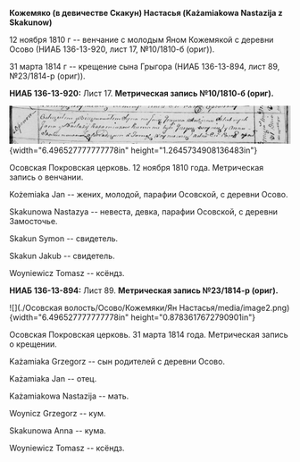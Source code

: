**Кожемяко (в девичестве Скакун) Настасья (Każamiakowa Nastazija z
Skakunow)**

12 ноября 1810 г -- венчание с молодым Яном Кожемякой с деревни Осово
(НИАБ 136-13-920, лист 17, №10/1810-б (ориг)).

31 марта 1814 г -- крещение сына Грыгора (НИАБ 136-13-894, лист 89,
№23/1814-р (ориг)).

**НИАБ 136-13-920:** Лист 17. **Метрическая запись №10/1810-б (ориг).**

![](./media/46ae5b57d77d3e934075abc3f31e3a2fc5fa6cd8.png){width="6.496527777777778in"
height="1.2645734908136483in"}

Осовская Покровская церковь. 12 ноября 1810 года. Метрическая запись о
венчании.

Kożemiaka Jan -- жених, молодой, парафии Осовской, с деревни Осовo.

Skakunowa Nastazya -- невеста, девка, парафии Осовской, с деревни
Замосточье.

Skakun Symon -- свидетель.

Skakun Jakub -- свидетель.

Woyniewicz Tomasz -- ксёндз.

**НИАБ 136-13-894:** Лист 89. **Метрическая запись №23/1814-р (ориг).**

![](./Осовская волость/Осово/Кожемяки/Ян Настасья/media/image2.png){width="6.496527777777778in"
height="0.8783617672790901in"}

Осовская Покровская церковь. 31 марта 1814 года. Метрическая запись о
крещении.

Każamiaka Grzegorz -- сын родителей с деревни Осовo.

Każamiaka Jan -- отец.

Każamiakowa Nastazija -- мать.

Woynicz Grzegorz -- кум.

Skakunowa Anna -- кума.

Woyniewicz Tomasz -- ксёндз.
